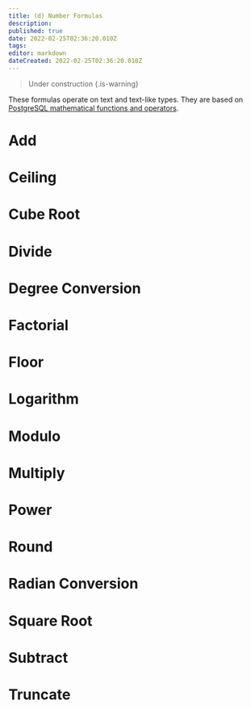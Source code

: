 ```yaml
---
title: (d) Number Formulas
description: 
published: true
date: 2022-02-25T02:36:20.010Z
tags: 
editor: markdown
dateCreated: 2022-02-25T02:36:20.010Z
---
```


> Under construction
{.is-warning}

These formulas operate on text and text-like types. They are based on [PostgreSQL mathematical functions and operators](https://www.postgresql.org/docs/9.1/functions-math.html).

# Add

# Ceiling

# Cube Root

# Divide

# Degree Conversion

# Factorial

# Floor

# Logarithm

# Modulo

# Multiply

# Power

# Round

# Radian Conversion

# Square Root

# Subtract

# Truncate

